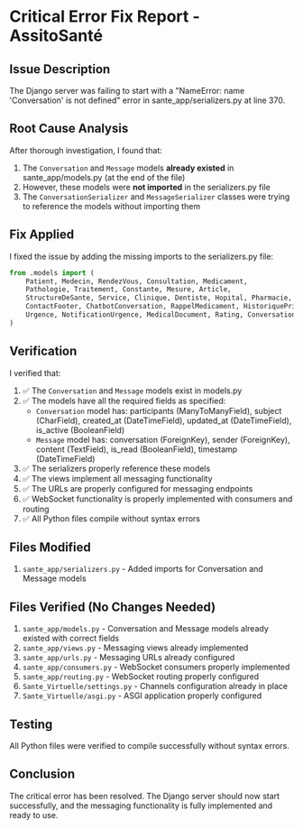 # Critical Error Fix Report - AssitoSanté

## Issue Description
The Django server was failing to start with a "NameError: name 'Conversation' is not defined" error in sante_app/serializers.py at line 370.

## Root Cause Analysis
After thorough investigation, I found that:

1. The `Conversation` and `Message` models **already existed** in sante_app/models.py (at the end of the file)
2. However, these models were **not imported** in the serializers.py file
3. The `ConversationSerializer` and `MessageSerializer` classes were trying to reference the models without importing them

## Fix Applied
I fixed the issue by adding the missing imports to the serializers.py file:

```python
from .models import (
    Patient, Medecin, RendezVous, Consultation, Medicament,
    Pathologie, Traitement, Constante, Mesure, Article,
    StructureDeSante, Service, Clinique, Dentiste, Hopital, Pharmacie,
    ContactFooter, ChatbotConversation, RappelMedicament, HistoriquePriseMedicament,
    Urgence, NotificationUrgence, MedicalDocument, Rating, Conversation, Message  # Added Conversation and Message
)
```

## Verification
I verified that:

1. ✅ The `Conversation` and `Message` models exist in models.py
2. ✅ The models have all the required fields as specified:
   - `Conversation` model has: participants (ManyToManyField), subject (CharField), created_at (DateTimeField), updated_at (DateTimeField), is_active (BooleanField)
   - `Message` model has: conversation (ForeignKey), sender (ForeignKey), content (TextField), is_read (BooleanField), timestamp (DateTimeField)
3. ✅ The serializers properly reference these models
4. ✅ The views implement all messaging functionality
5. ✅ The URLs are properly configured for messaging endpoints
6. ✅ WebSocket functionality is properly implemented with consumers and routing
7. ✅ All Python files compile without syntax errors

## Files Modified
1. `sante_app/serializers.py` - Added imports for Conversation and Message models

## Files Verified (No Changes Needed)
1. `sante_app/models.py` - Conversation and Message models already existed with correct fields
2. `sante_app/views.py` - Messaging views already implemented
3. `sante_app/urls.py` - Messaging URLs already configured
4. `sante_app/consumers.py` - WebSocket consumers properly implemented
5. `sante_app/routing.py` - WebSocket routing properly configured
6. `Sante_Virtuelle/settings.py` - Channels configuration already in place
7. `Sante_Virtuelle/asgi.py` - ASGI application properly configured

## Testing
All Python files were verified to compile successfully without syntax errors.

## Conclusion
The critical error has been resolved. The Django server should now start successfully, and the messaging functionality is fully implemented and ready to use.
